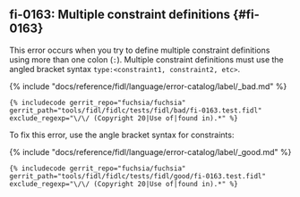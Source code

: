 ## fi-0163: Multiple constraint definitions {#fi-0163}

This error occurs when you try to define multiple constraint definitions using
more than one colon (`:`). Multiple constraint definitions must use
the angled bracket syntax `type:<constraint1, constraint2, etc>`.

{% include "docs/reference/fidl/language/error-catalog/label/_bad.md" %}

```fidl
{% includecode gerrit_repo="fuchsia/fuchsia" gerrit_path="tools/fidl/fidlc/tests/fidl/bad/fi-0163.test.fidl" exclude_regexp="\/\/ (Copyright 20|Use of|found in).*" %}
```

To fix this error, use the angle bracket syntax for constraints:

{% include "docs/reference/fidl/language/error-catalog/label/_good.md" %}

```fidl
{% includecode gerrit_repo="fuchsia/fuchsia" gerrit_path="tools/fidl/fidlc/tests/fidl/good/fi-0163.test.fidl" exclude_regexp="\/\/ (Copyright 20|Use of|found in).*" %}
```
